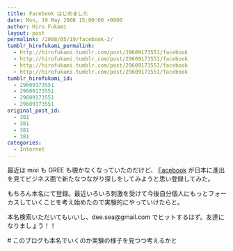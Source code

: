```yaml
---
title: Facebook はじめました
date: Mon, 19 May 2008 15:00:00 +0000
author: Hiro Fukami
layout: post
permalink: /2008/05/19/facebook-2/
tumblr_hirofukami_permalink:
  - http://hirofukami.tumblr.com/post/29609173551/facebook
  - http://hirofukami.tumblr.com/post/29609173551/facebook
  - http://hirofukami.tumblr.com/post/29609173551/facebook
  - http://hirofukami.tumblr.com/post/29609173551/facebook
tumblr_hirofukami_id:
  - 29609173551
  - 29609173551
  - 29609173551
  - 29609173551
original_post_id:
  - 381
  - 381
  - 381
  - 381
categories:
  - Internet
---
```

<div class="section">
  <p>
    最近は mixi も GREE も覗かなくなっていたのだけど、 <a href="http://www.facebook.com/" target="_blank">Facebook</a> が日本に進出を見てビジネス面で新たなつながり探しをしてみようと思い登録してみた。
  </p>
  
  <p>
    もちろん本名にて登録。最近いろいろ刺激を受けて今後自分個人にもっとフォーカスしていくことを考え始めたので実験的にやっていけたらと。
  </p>
  
  <p>
    本名検索いただいてもいいし、dee.sea@gmail.com でヒットするはず。友達になりましょう！！
  </p>
  
  <p>
    # このブログも本名でいくのか実験の様子を見つつ考えるかと
  </p>
</div>
